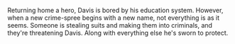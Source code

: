 Returning home a hero, Davis is bored by his education system. However, when a new crime-spree begins with a new name, not everything is as it seems. Someone is stealing suits and making them into criminals, and they're threatening Davis. Along with everything else he's sworn to protect.